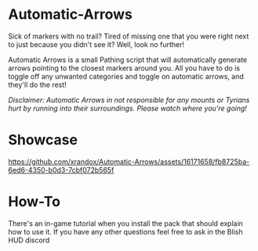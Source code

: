 # Automatic-Arrows
Sick of markers with no trail? Tired of missing one that you were right next to just because you didn't see it? Well, look no further!

Automatic Arrows is a small Pathing script that will automatically generate arrows pointing to the closest markers around you. All you have to do is toggle off any unwanted categories and toggle on automatic arrows, and they'll do the rest!
 
 
 
_Disclaimer: Automatic Arrows in not responsible for any mounts or Tyrians hurt by running into their surroundings. Please watch where you're going!_

# Showcase
https://github.com/xrandox/Automatic-Arrows/assets/16171658/fb8725ba-6ed6-4350-b0d3-7cbf072b565f



# How-To
There's an in-game tutorial when you install the pack that should explain how to use it. If you have any other questions feel free to ask in the Blish HUD discord
